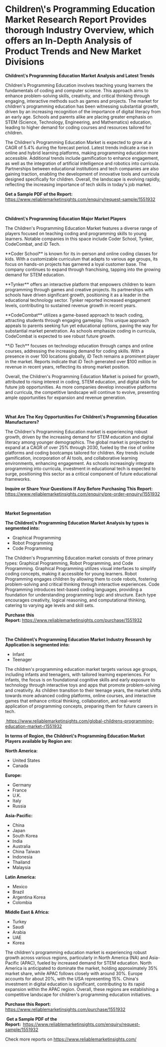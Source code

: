 <p><h1>Children\'s Programming Education Market Research Report Provides thorough Industry Overview, which offers an In-Depth Analysis of Product Trends and New Market Divisions</h1></p><p><strong>Children\'s Programming Education Market Analysis and Latest Trends</strong></p>
<p><p>Children's Programming Education involves teaching young learners the fundamentals of coding and computer science. This approach aims to enhance problem-solving skills, creativity, and critical thinking through engaging, interactive methods such as games and projects. The market for children's programming education has been witnessing substantial growth, driven by an increasing recognition of the importance of digital literacy from an early age. Schools and parents alike are placing greater emphasis on STEM (Science, Technology, Engineering, and Mathematics) education, leading to higher demand for coding courses and resources tailored for children.</p><p>The Children's Programming Education Market is expected to grow at a CAGR of 5.4% during the forecast period. Latest trends indicate a rise in online and hybrid learning platforms, making programming education more accessible. Additional trends include gamification to enhance engagement, as well as the integration of artificial intelligence and robotics into curricula. Partnerships between educational institutions and tech companies are also gaining traction, enabling the development of innovative tools and curricula designed specifically for children. Overall, the landscape is evolving rapidly, reflecting the increasing importance of tech skills in today's job market.</p></p>
<p><strong>Get a Sample PDF of the Report:&nbsp;</strong> <a href="https://www.reliablemarketinsights.com/enquiry/request-sample/1551932?utm_campaign=2002&utm_medium=2&utm_source=Github&utm_content=ia&utm_term=11032025&utm_id=childrens-programming-education">https://www.reliablemarketinsights.com/enquiry/request-sample/1551932</a></p>
<p>&nbsp;</p>
<p><strong>Children\'s Programming Education Major Market Players</strong></p>
<p><p>The Children's Programming Education Market features a diverse range of players focused on teaching coding and programming skills to young learners. Notable companies in this space include Coder School, Tynker, CodeCombat, and iD Tech. </p><p>**Coder School** is known for its in-person and online coding classes for kids. With a customizable curriculum that adapts to various age groups, its focus on hands-on projects has garnered a loyal customer base. The company continues to expand through franchising, tapping into the growing demand for STEM education.</p><p>**Tynker** offers an interactive platform that empowers children to learn programming through games and creative projects. Its partnerships with schools have driven significant growth, positioning it as a leader in the educational technology sector. Tynker reported increased engagement levels, contributing to sustained revenue growth in recent years.</p><p>**CodeCombat** utilizes a game-based approach to teach coding, attracting students through engaging gameplay. This unique approach appeals to parents seeking fun yet educational options, paving the way for substantial market penetration. As schools emphasize coding in curricula, CodeCombat is expected to see robust future growth.</p><p>**iD Tech** focuses on technology education through camps and online courses, addressing the increasing demand for coding skills. With a presence in over 100 locations globally, iD Tech remains a prominent player in the market. Reports indicate that iD Tech generated over $100 million in revenue in recent years, reflecting its strong market position.</p><p>Overall, the Children's Programming Education Market is poised for growth, attributed to rising interest in coding, STEM education, and digital skills for future job opportunities. As more companies develop innovative platforms and curricula, the competitive landscape will continue to evolve, presenting ample opportunities for expansion and revenue generation.</p></p>
<p>&nbsp;</p>
<p><strong>What Are The Key Opportunities For Children\'s Programming Education Manufacturers?</strong></p>
<p><p>The Children's Programming Education market is experiencing robust growth, driven by the increasing demand for STEM education and digital literacy among younger demographics. The global market is projected to expand at a CAGR of over 25% through 2030, fueled by the rise of online platforms and coding bootcamps tailored for children. Key trends include gamification, incorporation of AI tools, and collaborative learning environments, enhancing engagement. As schools increasingly integrate programming into curricula, investment in educational tech is expected to surge, positioning this sector as a critical component of future educational frameworks.</p></p>
<p><strong>Inquire or Share Your Questions If Any Before Purchasing This Report:</strong> <a href="https://www.reliablemarketinsights.com/enquiry/pre-order-enquiry/1551932?utm_campaign=2002&utm_medium=2&utm_source=Github&utm_content=ia&utm_term=11032025&utm_id=childrens-programming-education">https://www.reliablemarketinsights.com/enquiry/pre-order-enquiry/1551932</a></p>
<p>&nbsp;</p>
<p><strong>Market Segmentation</strong></p>
<p><strong>The Children\'s Programming Education Market Analysis by types is segmented into:</strong></p>
<p><ul><li>Graphical Programming</li><li>Robot Programming</li><li>Code Programming</li></ul></p>
<p><p>The Children's Programming Education market consists of three primary types: Graphical Programming, Robot Programming, and Code Programming. Graphical Programming utilizes visual interfaces to simplify coding concepts, making it accessible for young learners. Robot Programming engages children by allowing them to code robots, fostering problem-solving and critical thinking through interactive experiences. Code Programming introduces text-based coding languages, providing a foundation for understanding programming logic and structure. Each type encourages creativity, logical reasoning, and computational thinking, catering to varying age levels and skill sets.</p></p>
<p><strong>Purchase this Report:&nbsp;</strong><a href="https://www.reliablemarketinsights.com/purchase/1551932?utm_campaign=2002&utm_medium=2&utm_source=Github&utm_content=ia&utm_term=11032025&utm_id=childrens-programming-education">https://www.reliablemarketinsights.com/purchase/1551932</a></p>
<p>&nbsp;</p>
<p><strong>The Children\'s Programming Education Market Industry Research by Application is segmented into:</strong></p>
<p><ul><li>Infant</li><li>Teenager</li></ul></p>
<p><p>The children's programming education market targets various age groups, including infants and teenagers, with tailored learning experiences. For infants, the focus is on foundational cognitive skills and early exposure to technology through interactive toys and apps that promote problem-solving and creativity. As children transition to their teenage years, the market shifts towards more advanced coding platforms, online courses, and interactive games that enhance critical thinking, collaboration, and real-world application of programming concepts, preparing them for future careers in tech.</p></p>
<p><a href="https://www.reliablemarketinsights.com/global-childrens-programming-education-market-r1551932?utm_campaign=2002&utm_medium=2&utm_source=Github&utm_content=ia&utm_term=11032025&utm_id=childrens-programming-education">&nbsp;https://www.reliablemarketinsights.com/global-childrens-programming-education-market-r1551932</a></p>
<p><strong>In terms of Region, the Children\'s Programming Education Market Players available by Region are:</strong></p>
<p>
    <p> <strong> North America: </strong>
        <ul>
            <li>United States</li>
            <li>Canada</li>
        </ul>
        </p> 
    <p> <strong> Europe: </strong>
        <ul>
            <li>Germany</li>
            <li>France</li>
            <li>U.K.</li>
            <li>Italy</li>
            <li>Russia</li>
        </ul>
        </p> 
    <p> <strong> Asia-Pacific: </strong>
        <ul>
            <li>China</li>
            <li>Japan</li>
            <li>South Korea</li>
            <li>India</li>
            <li>Australia</li>
            <li>China Taiwan</li>
            <li>Indonesia</li>
            <li>Thailand</li>
            <li>Malaysia</li>
        </ul>
        </p> 
    <p> <strong> Latin America: </strong>
        <ul>
            <li>Mexico</li>
            <li>Brazil</li>
            <li>Argentina Korea</li>
            <li>Colombia</li>
        </ul>
        </p> 
    <p> <strong> Middle East & Africa: </strong>
        <ul>
            <li>Turkey</li>
            <li>Saudi</li>
            <li>Arabia</li>
            <li>UAE</li>
            <li>Korea</li>
        </ul>
    </p>
    </p>
<p><p>The children's programming education market is experiencing robust growth across various regions, particularly in North America (NA) and Asia-Pacific (APAC), fueled by increased demand for STEM education. North America is anticipated to dominate the market, holding approximately 35% market share, while APAC follows closely with around 30%. Europe accounts for about 20%, with the USA representing 15%. China's investment in digital education is significant, contributing to its rapid expansion within the APAC region. Overall, these regions are establishing a competitive landscape for children's programming education initiatives.</p></p>
<p><strong>Purchase this Report: </strong><a href="https://www.reliablemarketinsights.com/purchase/1551932?utm_campaign=2002&utm_medium=2&utm_source=Github&utm_content=ia&utm_term=11032025&utm_id=childrens-programming-education">https://www.reliablemarketinsights.com/purchase/1551932</a></p>
<p>&nbsp;<strong>Get a Sample PDF of the Report:&nbsp;&nbsp;</strong><a href="https://www.reliablemarketinsights.com/enquiry/request-sample/1551932?utm_campaign=2002&utm_medium=2&utm_source=Github&utm_content=ia&utm_term=11032025&utm_id=childrens-programming-education">https://www.reliablemarketinsights.com/enquiry/request-sample/1551932</a></p>
<p><strong></strong></p>
<p>Check more reports on <a href="https://www.reliablemarketinsights.com/?utm_campaign=2002&utm_medium=2&utm_source=Github&utm_content=ia&utm_term=11032025&utm_id=childrens-programming-education">https://www.reliablemarketinsights.com/</a></p>